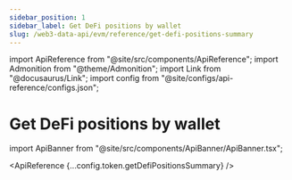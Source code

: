```yaml
---
sidebar_position: 1
sidebar_label: Get DeFi positions by wallet
slug: /web3-data-api/evm/reference/get-defi-positions-summary
---
```


import ApiReference from "@site/src/components/ApiReference";
import Admonition from "@theme/Admonition";
import Link from "@docusaurus/Link";
import config from "@site/configs/api-reference/configs.json";

# Get DeFi positions by wallet

import ApiBanner from "@site/src/components/ApiBanner/ApiBanner.tsx";

<ApiReference {...config.token.getDefiPositionsSummary} />
